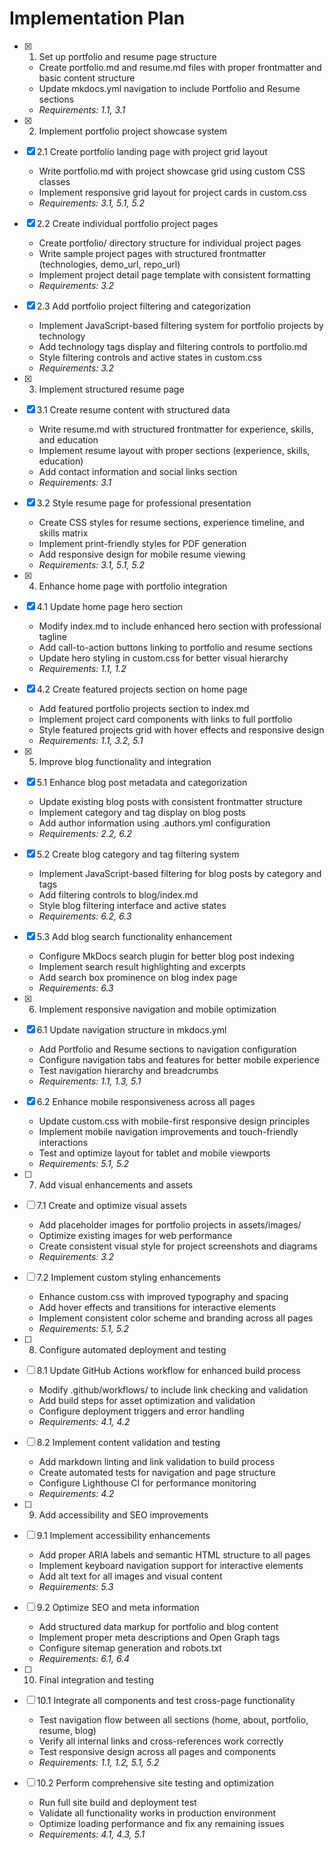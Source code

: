 # Implementation Plan

- [x] 1. Set up portfolio and resume page structure





  - Create portfolio.md and resume.md files with proper frontmatter and basic content structure
  - Update mkdocs.yml navigation to include Portfolio and Resume sections
  - _Requirements: 1.1, 3.1_

- [x] 2. Implement portfolio project showcase system








- [x] 2.1 Create portfolio landing page with project grid layout



  - Write portfolio.md with project showcase grid using custom CSS classes
  - Implement responsive grid layout for project cards in custom.css
  - _Requirements: 3.1, 5.1, 5.2_

- [x] 2.2 Create individual portfolio project pages






  - Create portfolio/ directory structure for individual project pages
  - Write sample project pages with structured frontmatter (technologies, demo_url, repo_url)
  - Implement project detail page template with consistent formatting
  - _Requirements: 3.2_

- [x] 2.3 Add portfolio project filtering and categorization






  - Implement JavaScript-based filtering system for portfolio projects by technology
  - Add technology tags display and filtering controls to portfolio.md
  - Style filtering controls and active states in custom.css
  - _Requirements: 3.2_

- [x] 3. Implement structured resume page




- [x] 3.1 Create resume content with structured data


  - Write resume.md with structured frontmatter for experience, skills, and education
  - Implement resume layout with proper sections (experience, skills, education)
  - Add contact information and social links section
  - _Requirements: 3.1_

- [x] 3.2 Style resume page for professional presentation


  - Create CSS styles for resume sections, experience timeline, and skills matrix
  - Implement print-friendly styles for PDF generation
  - Add responsive design for mobile resume viewing
  - _Requirements: 3.1, 5.1, 5.2_

- [x] 4. Enhance home page with portfolio integration





- [x] 4.1 Update home page hero section


  - Modify index.md to include enhanced hero section with professional tagline
  - Add call-to-action buttons linking to portfolio and resume sections
  - Update hero styling in custom.css for better visual hierarchy
  - _Requirements: 1.1, 1.2_

- [x] 4.2 Create featured projects section on home page


  - Add featured portfolio projects section to index.md
  - Implement project card components with links to full portfolio
  - Style featured projects grid with hover effects and responsive design
  - _Requirements: 1.1, 3.2, 5.1_

- [x] 5. Improve blog functionality and integration





- [x] 5.1 Enhance blog post metadata and categorization


  - Update existing blog posts with consistent frontmatter structure
  - Implement category and tag display on blog posts
  - Add author information using .authors.yml configuration
  - _Requirements: 2.2, 6.2_

- [x] 5.2 Create blog category and tag filtering system


  - Implement JavaScript-based filtering for blog posts by category and tags
  - Add filtering controls to blog/index.md
  - Style blog filtering interface and active states
  - _Requirements: 6.2, 6.3_

- [x] 5.3 Add blog search functionality enhancement


  - Configure MkDocs search plugin for better blog post indexing
  - Implement search result highlighting and excerpts
  - Add search box prominence on blog index page
  - _Requirements: 6.3_

- [x] 6. Implement responsive navigation and mobile optimization





- [x] 6.1 Update navigation structure in mkdocs.yml


  - Add Portfolio and Resume sections to navigation configuration
  - Configure navigation tabs and features for better mobile experience
  - Test navigation hierarchy and breadcrumbs
  - _Requirements: 1.1, 1.3, 5.1_

- [x] 6.2 Enhance mobile responsiveness across all pages


  - Update custom.css with mobile-first responsive design principles
  - Implement mobile navigation improvements and touch-friendly interactions
  - Test and optimize layout for tablet and mobile viewports
  - _Requirements: 5.1, 5.2_

- [ ] 7. Add visual enhancements and assets
- [ ] 7.1 Create and optimize visual assets
  - Add placeholder images for portfolio projects in assets/images/
  - Optimize existing images for web performance
  - Create consistent visual style for project screenshots and diagrams
  - _Requirements: 3.2_

- [ ] 7.2 Implement custom styling enhancements
  - Enhance custom.css with improved typography and spacing
  - Add hover effects and transitions for interactive elements
  - Implement consistent color scheme and branding across all pages
  - _Requirements: 5.1, 5.2_

- [ ] 8. Configure automated deployment and testing
- [ ] 8.1 Update GitHub Actions workflow for enhanced build process
  - Modify .github/workflows/ to include link checking and validation
  - Add build steps for asset optimization and validation
  - Configure deployment triggers and error handling
  - _Requirements: 4.1, 4.2_

- [ ] 8.2 Implement content validation and testing
  - Add markdown linting and link validation to build process
  - Create automated tests for navigation and page structure
  - Configure Lighthouse CI for performance monitoring
  - _Requirements: 4.2_

- [ ] 9. Add accessibility and SEO improvements
- [ ] 9.1 Implement accessibility enhancements
  - Add proper ARIA labels and semantic HTML structure to all pages
  - Implement keyboard navigation support for interactive elements
  - Add alt text for all images and visual content
  - _Requirements: 5.3_

- [ ] 9.2 Optimize SEO and meta information
  - Add structured data markup for portfolio and blog content
  - Implement proper meta descriptions and Open Graph tags
  - Configure sitemap generation and robots.txt
  - _Requirements: 6.1, 6.4_

- [ ] 10. Final integration and testing
- [ ] 10.1 Integrate all components and test cross-page functionality
  - Test navigation flow between all sections (home, about, portfolio, resume, blog)
  - Verify all internal links and cross-references work correctly
  - Test responsive design across all pages and components
  - _Requirements: 1.1, 1.2, 5.1, 5.2_

- [ ] 10.2 Perform comprehensive site testing and optimization
  - Run full site build and deployment test
  - Validate all functionality works in production environment
  - Optimize loading performance and fix any remaining issues
  - _Requirements: 4.1, 4.3, 5.1_